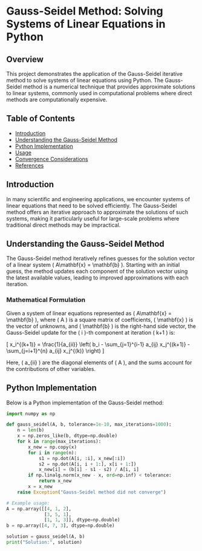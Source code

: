 # Gauss-Seidel Method: Solving Systems of Linear Equations in Python

## Overview

This project demonstrates the application of the Gauss-Seidel iterative method to solve systems of linear equations using Python. The Gauss-Seidel method is a numerical technique that provides approximate solutions to linear systems, commonly used in computational problems where direct methods are computationally expensive.

## Table of Contents

- [Introduction](#introduction)
- [Understanding the Gauss-Seidel Method](#understanding-the-gauss-seidel-method)
- [Python Implementation](#python-implementation)
- [Usage](#usage)
- [Convergence Considerations](#convergence-considerations)
- [References](#references)

## Introduction

In many scientific and engineering applications, we encounter systems of linear equations that need to be solved efficiently. The Gauss-Seidel method offers an iterative approach to approximate the solutions of such systems, making it particularly useful for large-scale problems where traditional direct methods may be impractical.

## Understanding the Gauss-Seidel Method

The Gauss-Seidel method iteratively refines guesses for the solution vector of a linear system \( A\mathbf{x} = \mathbf{b} \). Starting with an initial guess, the method updates each component of the solution vector using the latest available values, leading to improved approximations with each iteration.

### Mathematical Formulation

Given a system of linear equations represented as \( A\mathbf{x} = \mathbf{b} \), where \( A \) is a square matrix of coefficients, \( \mathbf{x} \) is the vector of unknowns, and \( \mathbf{b} \) is the right-hand side vector, the Gauss-Seidel update for the \( i \)-th component at iteration \( k+1 \) is:

\[ x_i^{(k+1)} = \frac{1}{a_{ii}} \left( b_i - \sum_{j=1}^{i-1} a_{ij} x_j^{(k+1)} - \sum_{j=i+1}^{n} a_{ij} x_j^{(k)} \right) \]

Here, \( a_{ii} \) are the diagonal elements of \( A \), and the sums account for the contributions of other variables.

## Python Implementation

Below is a Python implementation of the Gauss-Seidel method:

```python
import numpy as np

def gauss_seidel(A, b, tolerance=1e-10, max_iterations=1000):
    n = len(b)
    x = np.zeros_like(b, dtype=np.double)
    for k in range(max_iterations):
        x_new = np.copy(x)
        for i in range(n):
            s1 = np.dot(A[i, :i], x_new[:i])
            s2 = np.dot(A[i, i + 1:], x[i + 1:])
            x_new[i] = (b[i] - s1 - s2) / A[i, i]
        if np.linalg.norm(x_new - x, ord=np.inf) < tolerance:
            return x_new
        x = x_new
    raise Exception("Gauss-Seidel method did not converge")

# Example usage:
A = np.array([[4, 1, 2],
              [3, 5, 1],
              [1, 1, 3]], dtype=np.double)
b = np.array([4, 7, 3], dtype=np.double)

solution = gauss_seidel(A, b)
print("Solution:", solution)
